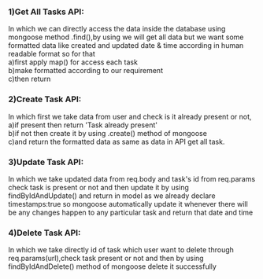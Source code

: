 ### <b>1)Get All Tasks API:</b>
In which we can directly access the data inside the database using mongoose method .find(),by using we will get all data but we want some formatted data like created and updated date & time according in human readable format so for that <br/>
a)first apply map() for access each task <br/>
b)make formatted according to our requirement <br/>
c)then return

### <b>2)Create Task API:</b>
In which first we take data from user and check is it already present or not,<br/>
a)if present then return 'Task already present'<br/>
b)if not then create it by using .create() method of mongoose<br/>
c)and return the formatted data as same as data in API get all task.

### <b>3)Update Task API:</b>
In which we take updated data from req.body and task's id from req.params check task is present or not and then update it by using findByIdAndUpdate() and return in model as we already declare timestamps:true so mongoose automatically update it whenever there will be any changes happen to any particular task and return that date and time

### <b>4)Delete Task API:</b>
In which we take directly id of task which user want to delete through req.params(url),check task present or not and then by using findByIdAndDelete() method of mongoose delete it successfully
